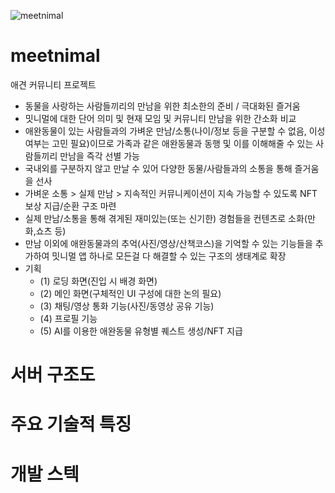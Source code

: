 ![meetnimal](https://github.com/ccommit-dev/meetnimal/assets/77635521/ed1947f9-ce22-4cb8-b594-71b2419866e6)
# meetnimal
애견 커뮤니티 프로젝트

- 동물을 사랑하는 사람들끼리의 만남을 위한 최소한의 준비 / 극대화된 즐거움
- 밋니멀에 대한 단어 의미 및 현재 모임 및 커뮤니티 만남을 위한 간소화 비교
- 애완동물이 있는 사람들과의 가벼운 만남/소통(나이/정보 등을 구분할 수 없음, 이성 여부는 고민 필요)이므로 가족과 같은 애완동물과 동행 및 이를 이해해줄 수 있는 사람들끼리 만남을 즉각 선별 가능
- 국내외를 구분하지 않고 만날 수 있어 다양한 동물/사람들과의 소통을 통해 즐거움을 선사
- 가벼운 소통 > 실제 만남 > 지속적인 커뮤니케이션이 지속 가능할 수 있도록 NFT 보상 지급/순환 구조 마련
-  실제 만남/소통을 통해 겪게된 재미있는(또는 신기한) 경험들을 컨텐츠로 소화(만화,쇼츠 등)
- 만남 이외에 애완동물과의 추억(사진/영상/산책코스)을 기억할 수 있는 기능들을 추가하여 밋니멀 앱 하나로 모든걸 다 해결할 수 있는 구조의 생태계로 확장
- 기획
  - (1) 로딩 화면(진입 시 배경 화면)
  - (2) 메인 화면(구체적인 UI 구성에 대한 논의 필요) 
  - (3) 채팅/영상 통화 기능(사진/동영상 공유 기능)
  - (4) 프로필 기능
  - (5) AI를 이용한 애완동물 유형별 퀘스트 생성/NFT 지급

# 서버 구조도

# 주요 기술적 특징

# 개발 스텍

